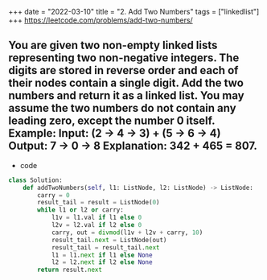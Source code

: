 +++ 
date = "2022-03-10"
title = "2. Add Two Numbers"
tags = ["linkedlist"]
+++
https://leetcode.com/problems/add-two-numbers/

You are given two non-empty linked lists representing two non-negative integers. The digits are stored in reverse order and each of their nodes contain a single digit. Add the two numbers and return it as a linked list.
You may assume the two numbers do not contain any leading zero, except the number 0 itself.
Example:
Input: (2 -> 4 -> 3) + (5 -> 6 -> 4) Output: 7 -> 0 -> 8 Explanation: 342 + 465 = 807.
---
- code
```py
class Solution:
    def addTwoNumbers(self, l1: ListNode, l2: ListNode) -> ListNode:
        carry = 0
        result_tail = result = ListNode(0)
        while l1 or l2 or carry:
            l1v = l1.val if l1 else 0
            l2v = l2.val if l2 else 0
            carry, out = divmod(l1v + l2v + carry, 10)
            result_tail.next = ListNode(out)
            result_tail = result_tail.next
            l1 = l1.next if l1 else None
            l2 = l2.next if l2 else None
        return result.next

```
